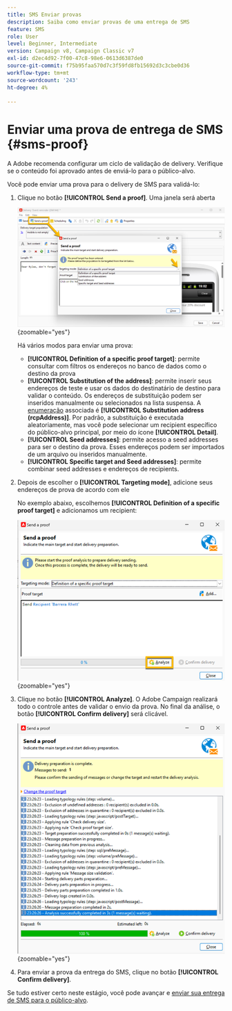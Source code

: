 ```yaml
---
title: SMS Enviar provas
description: Saiba como enviar provas de uma entrega de SMS
feature: SMS
role: User
level: Beginner, Intermediate
version: Campaign v8, Campaign Classic v7
exl-id: d2ec4d92-7f00-47c8-98e6-0613d6387de0
source-git-commit: f75b95faa570d7c3f59fd8fb15692d3c3cbe0d36
workflow-type: tm+mt
source-wordcount: '243'
ht-degree: 4%

---
```


# Enviar uma prova de entrega de SMS {#sms-proof}

A Adobe recomenda configurar um ciclo de validação de delivery. Verifique se o conteúdo foi aprovado antes de enviá-lo para o público-alvo.

Você pode enviar uma prova para o delivery de SMS para validá-lo:

1. Clique no botão **[!UICONTROL Send a proof]**. Uma janela será aberta

   ![](assets/proof_targeting.png){zoomable="yes"}

   Há vários modos para enviar uma prova:

   * **[!UICONTROL Definition of a specific proof target]**: permite consultar com filtros os endereços no banco de dados como o destino da prova
   * **[!UICONTROL Substitution of the address]**: permite inserir seus endereços de teste e usar os dados do destinatário de destino para validar o conteúdo. Os endereços de substituição podem ser inseridos manualmente ou selecionados na lista suspensa. A [enumeração](../../config/enumerations.md) associada é **[!UICONTROL Substitution address (rcpAddress)]**.
Por padrão, a substituição é executada aleatoriamente, mas você pode selecionar um recipient específico do público-alvo principal, por meio do ícone **[!UICONTROL Detail]**.
   * **[!UICONTROL Seed addresses]**: permite acesso a seed addresses para ser o destino da prova. Esses endereços podem ser importados de um arquivo ou inseridos manualmente.
   * **[!UICONTROL Specific target and Seed addresses]**: permite combinar seed addresses e endereços de recipients.

1. Depois de escolher o **[!UICONTROL Targeting mode]**, adicione seus endereços de prova de acordo com ele

   No exemplo abaixo, escolhemos **[!UICONTROL Definition of a specific proof target]** e adicionamos um recipient:

   ![](assets/proof_recipient.png){zoomable="yes"}

1. Clique no botão **[!UICONTROL Analyze]**.
O Adobe Campaign realizará todo o controle antes de validar o envio da prova. No final da análise, o botão **[!UICONTROL Confirm delivery]** será clicável.

   ![](assets/proof_analyze.png){zoomable="yes"}

1. Para enviar a prova da entrega do SMS, clique no botão **[!UICONTROL Confirm delivery]**.

Se tudo estiver certo neste estágio, você pode avançar e [enviar sua entrega de SMS para o público-alvo](sms-audience.md).
